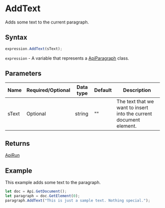 # AddText

Adds some text to the current paragraph.

## Syntax

```javascript
expression.AddText(sText);
```

`expression` - A variable that represents a [ApiParagraph](../ApiParagraph.md) class.

## Parameters

| **Name** | **Required/Optional** | **Data type** | **Default** | **Description** |
| ------------- | ------------- | ------------- | ------------- | ------------- |
| sText | Optional | string | "" | The text that we want to insert into the current document element. |

## Returns

[ApiRun](../../ApiRun/ApiRun.md)

## Example

This example adds some text to the paragraph.

```javascript
let doc = Api.GetDocument();
let paragraph = doc.GetElement(0);
paragraph.AddText("This is just a sample text. Nothing special.");
```
